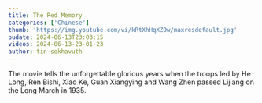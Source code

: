 ```yaml
---
title: The Red Memory
categories: ['Chinese']
thumb: 'https://img.youtube.com/vi/kRtXhHqXZOw/maxresdefault.jpg'
pudate: 2024-06-13T23:03:15
videos: 2024-06-13-23-01-23
author: tin-sokhavuth
---
```

The movie tells the unforgettable glorious years when the troops led by He Long, Ren Bishi, Xiao Ke, Guan Xiangying and Wang Zhen passed Lijiang on the Long March in 1935.